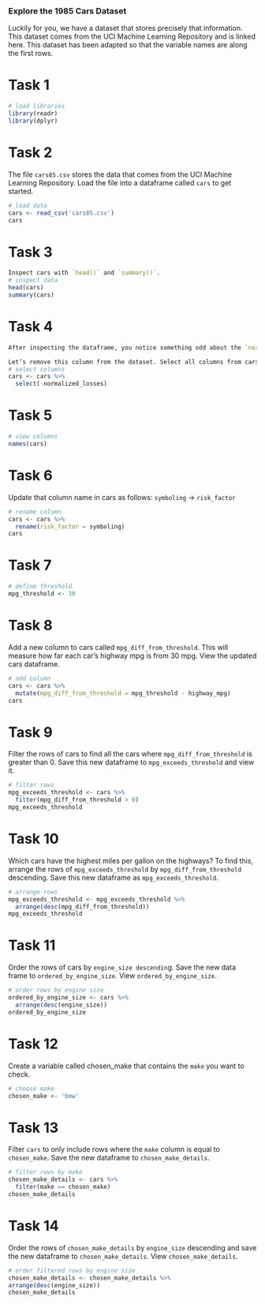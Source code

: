### Explore the 1985 Cars Dataset
Luckily for you, we have a dataset that stores precisely that information. This dataset comes from the UCI Machine Learning Repository and is linked here. This dataset has been adapted so that the variable names are along the first rows.


# Task 1
```r
# load libraries
library(readr)
library(dplyr)
```

# Task 2
The file `cars85.csv` stores the data that comes from the UCI Machine Learning Repository. Load the file into a dataframe called `cars` to get started.
```r
# load data
cars <- read_csv('cars85.csv')
cars
```

# Task 3
```r
Inspect cars with `head()` and `summary()`.
# inspect data
head(cars)
summary(cars)
```

# Task 4
```r
After inspecting the dataframe, you notice something odd about the `normalized_losses` column. This column has a lot of entries that are question marks (?). This variable is not worth looking at since we don’t have all the cars’ expected losses.

Let’s remove this column from the dataset. Select all columns from cars but `normalized_losses`. Save your new dataframe to `cars`.
# select columns
cars <- cars %>%
  select(-normalized_losses)
```

# Task 5
```r
# view columns
names(cars)
```
# Task 6
Update that column name in cars as follows:
`symboling` -> `risk_factor`

```r
# rename column
cars <- cars %>%
  rename(risk_factor = symboling)
cars

```
# Task 7
```r
# define threshold
mpg_threshold <- 30
```
# Task 8
Add a new column to cars called `mpg_diff_from_threshold`. This will measure how far each car’s highway mpg is from 30 mpg. View the updated cars dataframe.
```r
# add column
cars <- cars %>%
  mutate(mpg_diff_from_threshold = mpg_threshold - highway_mpg)
cars


```
# Task 9
Filter the rows of cars to find all the cars where `mpg_diff_from_threshold` is greater than 0. Save this new dataframe to `mpg_exceeds_threshold` and view it.
```r
# filter rows
mpg_exceeds_threshold <- cars %>%
  filter(mpg_diff_from_threshold > 0)
mpg_exceeds_threshold
```

# Task 10
Which cars have the highest miles per gallon on the highways? To find this, arrange the rows of `mpg_exceeds_threshold` by `mpg_diff_from_threshold` descending. Save this new dataframe as `mpg_exceeds_threshold`.
```r
# arrange rows
mpg_exceeds_threshold <- mpg_exceeds_threshold %>%
  arrange(desc(mpg_diff_from_threshold))
mpg_exceeds_threshold

```
# Task 11
Order the rows of cars by `engine_size descendin`g. Save the new data frame to `ordered_by_engine_size`. View `ordered_by_engine_size`.
```r
# order rows by engine size
ordered_by_engine_size <- cars %>%
  arrange(desc(engine_size))
ordered_by_engine_size

```
# Task 12
Create a variable called chosen_make that contains the `make` you want to check.
```r
# choose make
chosen_make <- 'bmw'
```
# Task 13
Filter `cars` to only include rows where the `make` column is equal to `chosen_make`. Save the new dataframe to `chosen_make_details`.
```r
# filter rows by make
chosen_make_details <- cars %>%
  filter(make == chosen_make)
chosen_make_details
```
# Task 14
Order the rows of `chosen_make_details` by `engine_size` descending and save the new dataframe to `chosen_make_details`. View `chosen_make_details`.
```r
# order filtered rows by engine size
chosen_make_details <- chosen_make_details %>%
arrange(desc(engine_size))
chosen_make_details
```
